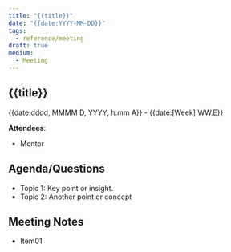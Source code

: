 ```yaml
---
title: "{{title}}"
date: "{{date:YYYY-MM-DD}}"
tags:
  - reference/meeting
draft: true
medium:
  - Meeting
---
```


## {{title}}

{{date:dddd, MMMM D, YYYY, h:mm A}} - {{date:[Week] WW.E}}

**Attendees**:

- Mentor

## Agenda/Questions

- Topic 1: Key point or insight.
- Topic 2: Another point or concept

## Meeting Notes

- Item01
